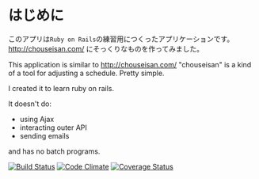 はじめに
=======

このアプリは`Ruby on Rails`の練習用につくったアプリケーションです。  
http://chouseisan.com/ にそっくりなものを作ってみました。

This application is similar to http://chouseisan.com/
"chouseisan" is a kind of a tool for adjusting a schedule. Pretty simple.

I created it to learn ruby on rails. 

It doesn't do:
- using Ajax
- interacting outer API 
- sending emails

and has no batch programs.

[![Build Status](https://travis-ci.org/kizashi1122/make-a-date.svg?branch=master)](https://travis-ci.org/kizashi1122/make-a-date)
[![Code Climate](https://codeclimate.com/github/kizashi1122/make-a-date.png)](https://codeclimate.com/github/kizashi1122/make-a-date)
[![Coverage Status](https://coveralls.io/repos/kizashi1122/make-a-date/badge.png?branch=master)](https://coveralls.io/r/kizashi1122/make-a-date?branch=master)

